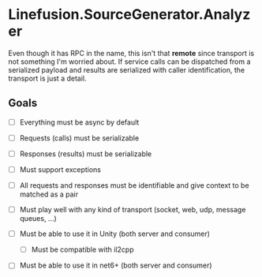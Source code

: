 # Linefusion.SourceGenerator.Analyzer

Even though it has RPC in the name, this isn't that **remote** since transport is not something I'm worried about. If service calls can be dispatched from a serialized payload and results are serialized with caller identification, the transport is just a detail.

## Goals

- [ ] Everything must be async by default
- [ ] Requests (calls) must be serializable
- [ ] Responses (results) must be serializable
- [ ] Must support exceptions
- [ ] All requests and responses must be identifiable and give context to be matched as a pair
- [ ] Must play well with any kind of transport (socket, web, udp, message queues, ...)
- [ ] Must be able to use it in Unity (both server and consumer)
  - [ ] Must be compatible with il2cpp
- [ ] Must be able to use it in net6+ (both server and consumer)

